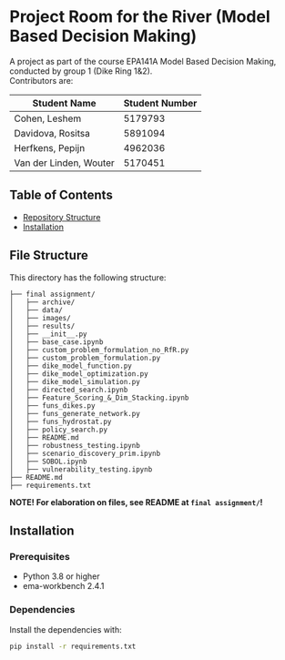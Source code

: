 # Project Room for the River (Model Based Decision Making)

A project as part of the course EPA141A Model Based Decision Making, conducted by group 1 (Dike Ring 1&2).  
Contributors are:

| Student Name | Student Number | 
|----------|----------|
| Cohen, Leshem | 5179793 |
| Davidova, Rositsa | 5891094 |
| Herfkens, Pepijn | 4962036 |
| Van der Linden, Wouter | 5170451 |


## Table of Contents

- [Repository Structure](#repository-structure)
- [Installation](#installation)  

## File Structure  
This directory has the following structure:

```  
├── final assignment/  
│   ├── archive/                                   
│   ├── data/                                   
│   ├── images/                                 
│   ├── results/                                    
│   ├── __init__.py                               
│   ├── base_case.ipynb                            
│   ├── custom_problem_formulation_no_RfR.py        
│   ├── custom_problem_formulation.py              
│   ├── dike_model_function.py                   
│   ├── dike_model_optimization.py                
│   ├── dike_model_simulation.py                  
│   ├── directed_search.ipynb                     
│   ├── Feature_Scoring_&_Dim_Stacking.ipynb      
│   ├── funs_dikes.py                             
│   ├── funs_generate_network.py                   
│   ├── funs_hydrostat.py                          
│   ├── policy_search.py                       
│   ├── README.md                                 
│   ├── robustness_testing.ipynb                   
│   ├── scenario_discovery_prim.ipynb               
│   ├── SOBOL.ipynb                                 
│   ├── vulnerability_testing.ipynb                                           
├── README.md   
├── requirements.txt   
``` 

__NOTE! For elaboration on files, see README at `final assignment/`!__


## Installation

### Prerequisites

- Python 3.8 or higher
- ema-workbench 2.4.1

### Dependencies

Install the dependencies with:

```bash
pip install -r requirements.txt
